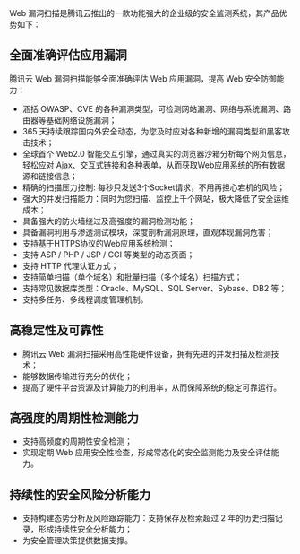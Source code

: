 Web 漏洞扫描是腾讯云推出的一款功能强大的企业级的安全监测系统，其产品优势如下：
## 全面准确评估应用漏洞
腾讯云 Web 漏洞扫描能够全面准确评估 Web 应用漏洞，提高 Web 安全防御能力：
- 涵括 OWASP、CVE 的各种漏洞类型，可检测网站漏洞、网络与系统漏洞、路由器等基础网络设施漏洞；
- 365 天持续跟踪国内外安全动态，为您及时应对各种新增的漏洞类型和黑客攻击技术；
- 全球首个 Web2.0 智能交互引擎，通过真实的浏览器沙箱分析每个网页信息，轻松应对 Ajax、交互式链接和各种表单，从而获取Web应用系统的所有数据源和链接信息；
- 精确的扫描压力控制: 每秒只发送3个Socket请求，不用再担心宕机的风险；
- 强大的并发扫描能力：同时为您扫描、监控上千个网站，极大降低了安全运维成本；
- 具备强大的防火墙绕过及高强度的漏洞检测功能；
- 具备漏洞利用与渗透测试模块，深度剖析漏洞原理，直观体现漏洞危害；
- 支持基于HTTPS协议的Web应用系统检测；
- 支持 ASP / PHP / JSP / CGI 等类型的动态页面；
- 支持 HTTP 代理认证方式；
- 支持简单扫描（单个域名）和批量扫描（多个域名）扫描方式；
- 支持常见数据库类型：Oracle、MySQL、SQL Server、Sybase、DB2 等；
- 支持多任务、多线程调度管理机制。

## 高稳定性及可靠性
- 腾讯云 Web 漏洞扫描采用高性能硬件设备，拥有先进的并发扫描及检测技术；
- 能够数据传输进行充分的优化；
- 提高了硬件平台资源及计算能力的利用率，从而保障系统的稳定可靠运行。

## 高强度的周期性检测能力
- 支持高频度的周期性安全检测；
- 实现定期 Web 应用安全性检查，形成常态化的安全监测能力及安全评估能力。

## 持续性的安全风险分析能力
- 支持构建态势分析及风险跟踪能力：支持保存及检索超过 2 年的历史扫描记录，形成持续性安全分析能力；
- 为安全管理决策提供数据支撑。
